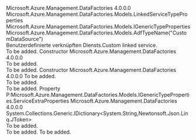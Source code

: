 <Type Name="CustomDataSourceLinkedService" FullName="Microsoft.Azure.Management.DataFactories.Models.CustomDataSourceLinkedService">
  <TypeSignature Language="C#" Value="public sealed class CustomDataSourceLinkedService : Microsoft.Azure.Management.DataFactories.Models.LinkedServiceTypeProperties, Microsoft.Azure.Management.DataFactories.Models.IGenericTypeProperties" />
  <TypeSignature Language="ILAsm" Value=".class public auto ansi sealed beforefieldinit CustomDataSourceLinkedService extends Microsoft.Azure.Management.DataFactories.Models.LinkedServiceTypeProperties implements class Microsoft.Azure.Management.DataFactories.Models.IGenericTypeProperties" />
  <TypeSignature Language="DocId" Value="T:Microsoft.Azure.Management.DataFactories.Models.CustomDataSourceLinkedService" />
  <TypeSignature Language="VB.NET" Value="Public NotInheritable Class CustomDataSourceLinkedService&#xA;Inherits LinkedServiceTypeProperties&#xA;Implements IGenericTypeProperties" />
  <TypeSignature Language="F#" Value="type CustomDataSourceLinkedService = class&#xA;    inherit LinkedServiceTypeProperties&#xA;    interface IGenericTypeProperties" />
  <AssemblyInfo>
    <AssemblyName>Microsoft.Azure.Management.DataFactories</AssemblyName>
    <AssemblyVersion>4.0.0.0</AssemblyVersion>
  </AssemblyInfo>
  <Base>
    <BaseTypeName>Microsoft.Azure.Management.DataFactories.Models.LinkedServiceTypeProperties</BaseTypeName>
  </Base>
  <Interfaces>
    <Interface>
      <InterfaceName>Microsoft.Azure.Management.DataFactories.Models.IGenericTypeProperties</InterfaceName>
    </Interface>
  </Interfaces>
  <Attributes>
    <Attribute>
      <AttributeName>Microsoft.Azure.Management.DataFactories.Models.AdfTypeName("CustomDataSource")</AttributeName>
    </Attribute>
  </Attributes>
  <Docs>
    <summary>
            <span data-ttu-id="7005c-101">Benutzerdefinierte verknüpften Diensts.</span><span class="sxs-lookup"><span data-stu-id="7005c-101">Custom linked service.</span></span>
            </summary>
    <remarks>To be added.</remarks>
  </Docs>
  <Members>
    <Member MemberName=".ctor">
      <MemberSignature Language="C#" Value="public CustomDataSourceLinkedService ();" />
      <MemberSignature Language="ILAsm" Value=".method public hidebysig specialname rtspecialname instance void .ctor() cil managed" />
      <MemberSignature Language="DocId" Value="M:Microsoft.Azure.Management.DataFactories.Models.CustomDataSourceLinkedService.#ctor" />
      <MemberSignature Language="VB.NET" Value="Public Sub New ()" />
      <MemberType>Constructor</MemberType>
      <AssemblyInfo>
        <AssemblyName>Microsoft.Azure.Management.DataFactories</AssemblyName>
        <AssemblyVersion>4.0.0.0</AssemblyVersion>
      </AssemblyInfo>
      <Parameters />
      <Docs>
        <summary>To be added.</summary>
        <remarks>To be added.</remarks>
      </Docs>
    </Member>
    <Member MemberName=".ctor">
      <MemberSignature Language="C#" Value="public CustomDataSourceLinkedService (System.Collections.Generic.IDictionary&lt;string,Newtonsoft.Json.Linq.JToken&gt; serviceExtraProperties);" />
      <MemberSignature Language="ILAsm" Value=".method public hidebysig specialname rtspecialname instance void .ctor(class System.Collections.Generic.IDictionary`2&lt;string, class Newtonsoft.Json.Linq.JToken&gt; serviceExtraProperties) cil managed" />
      <MemberSignature Language="DocId" Value="M:Microsoft.Azure.Management.DataFactories.Models.CustomDataSourceLinkedService.#ctor(System.Collections.Generic.IDictionary{System.String,Newtonsoft.Json.Linq.JToken})" />
      <MemberSignature Language="VB.NET" Value="Public Sub New (serviceExtraProperties As IDictionary(Of String, JToken))" />
      <MemberSignature Language="F#" Value="new Microsoft.Azure.Management.DataFactories.Models.CustomDataSourceLinkedService : System.Collections.Generic.IDictionary&lt;string, Newtonsoft.Json.Linq.JToken&gt; -&gt; Microsoft.Azure.Management.DataFactories.Models.CustomDataSourceLinkedService" Usage="new Microsoft.Azure.Management.DataFactories.Models.CustomDataSourceLinkedService serviceExtraProperties" />
      <MemberType>Constructor</MemberType>
      <AssemblyInfo>
        <AssemblyName>Microsoft.Azure.Management.DataFactories</AssemblyName>
        <AssemblyVersion>4.0.0.0</AssemblyVersion>
      </AssemblyInfo>
      <Parameters>
        <Parameter Name="serviceExtraProperties" Type="System.Collections.Generic.IDictionary&lt;System.String,Newtonsoft.Json.Linq.JToken&gt;" />
      </Parameters>
      <Docs>
        <param name="serviceExtraProperties">To be added.</param>
        <summary>To be added.</summary>
        <remarks>To be added.</remarks>
      </Docs>
    </Member>
    <Member MemberName="ServiceExtraProperties">
      <MemberSignature Language="C#" Value="public System.Collections.Generic.IDictionary&lt;string,Newtonsoft.Json.Linq.JToken&gt; ServiceExtraProperties { get; set; }" />
      <MemberSignature Language="ILAsm" Value=".property instance class System.Collections.Generic.IDictionary`2&lt;string, class Newtonsoft.Json.Linq.JToken&gt; ServiceExtraProperties" />
      <MemberSignature Language="DocId" Value="P:Microsoft.Azure.Management.DataFactories.Models.CustomDataSourceLinkedService.ServiceExtraProperties" />
      <MemberSignature Language="VB.NET" Value="Public Property ServiceExtraProperties As IDictionary(Of String, JToken)" />
      <MemberSignature Language="F#" Value="member this.ServiceExtraProperties : System.Collections.Generic.IDictionary&lt;string, Newtonsoft.Json.Linq.JToken&gt; with get, set" Usage="Microsoft.Azure.Management.DataFactories.Models.CustomDataSourceLinkedService.ServiceExtraProperties" />
      <MemberType>Property</MemberType>
      <Implements>
        <InterfaceMember>P:Microsoft.Azure.Management.DataFactories.Models.IGenericTypeProperties.ServiceExtraProperties</InterfaceMember>
      </Implements>
      <AssemblyInfo>
        <AssemblyName>Microsoft.Azure.Management.DataFactories</AssemblyName>
        <AssemblyVersion>4.0.0.0</AssemblyVersion>
      </AssemblyInfo>
      <ReturnValue>
        <ReturnType>System.Collections.Generic.IDictionary&lt;System.String,Newtonsoft.Json.Linq.JToken&gt;</ReturnType>
      </ReturnValue>
      <Docs>
        <summary>To be added.</summary>
        <value>To be added.</value>
        <remarks>To be added.</remarks>
      </Docs>
    </Member>
  </Members>
</Type>
